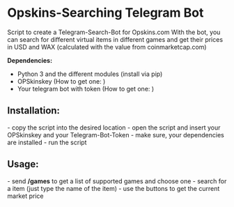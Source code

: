 <h1>Opskins-Searching Telegram Bot</h1>
Script to create a Telegram-Search-Bot for Opskins.com
With the bot, you can search for different virtual items in different games and get their prices in USD and WAX (calculated with
the value from coinmarketcap.com)

<b>Dependencies:</b>
- Python 3 and the different modules (install via pip)
- OPSkinskey (How to get one: )
- Your telegram bot with token (How to get one: )

<h2>Installation:</h2>
- copy the script into the desired location
- open the script and insert your OPSkinskey and your Telegram-Bot-Token
- make sure, your dependencies are installed
- run the script

<h2>Usage:</h2>
 - send <b>/games</b> to get a list of supported games and choose one
 - search for a item (just type the name of the item)
 - use the buttons to get the current market price